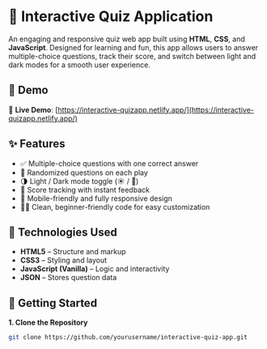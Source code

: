 # 🧠 Interactive Quiz Application

An engaging and responsive quiz web app built using **HTML**, **CSS**, and **JavaScript**. Designed for learning and fun, this app allows users to answer multiple-choice questions, track their score, and switch between light and dark modes for a smooth user experience.



## 📸 Demo

🚀 **Live Demo**: [https://interactive-quizapp.netlify.app/](https://interactive-quizapp.netlify.app/)



## ✨ Features

- ✅ Multiple-choice questions with one correct answer  
- 🔄 Randomized questions on each play  
- 🌗 Light / Dark mode toggle (☀️ / 🌙)  
- 🧮 Score tracking with instant feedback  
- 📱 Mobile-friendly and fully responsive design  
- 🧑‍💻 Clean, beginner-friendly code for easy customization



## 📁 Technologies Used

- **HTML5** – Structure and markup  
- **CSS3** – Styling and layout  
- **JavaScript (Vanilla)** – Logic and interactivity  
- **JSON** – Stores question data



## 🚀 Getting Started

**1. Clone the Repository**

```bash
git clone https://github.com/yourusername/interactive-quiz-app.git

